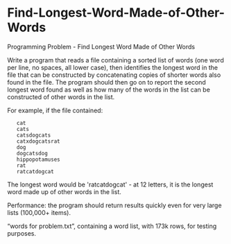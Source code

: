 Find-Longest-Word-Made-of-Other-Words
=====================================

Programming Problem - Find Longest Word Made of Other Words

Write a program that reads a file containing a sorted list of words (one word per line, no spaces, all lower case), then identifies the longest word in the file that can be constructed by concatenating copies of shorter words also found in the file. The program should then go on to report the second longest word found as well as how many of the words in the list can be constructed of other words in the list.

For example, if the file contained:

       cat
       cats
       catsdogcats
       catxdogcatsrat
       dog
       dogcatsdog
       hippopotamuses
       rat
       ratcatdogcat

The longest word would be 'ratcatdogcat' - at 12 letters, it is the longest word made up of other words in the list.  

Performance: the program should return results quickly even for very large lists (100,000+ items).

“words for problem.txt”, containing a word list, with 173k rows, for testing purposes.

